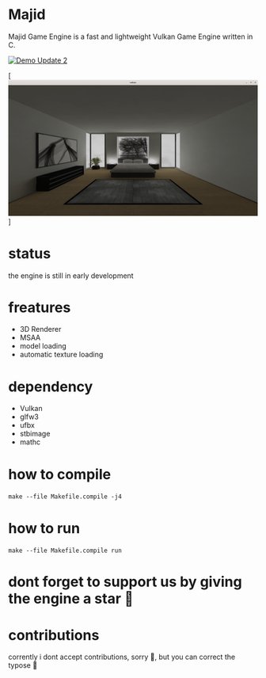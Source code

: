 # Majid
Majid Game Engine is a fast and lightweight Vulkan Game Engine written in C.

[![Demo Update 2](https://img.youtube.com/vi/YgQXpDqTKHc/maxresdefault.jpg)](https://www.youtube.com/watch?v=YgQXpDqTKHc) 

[![texture per mesh sample](https://github.com/MajidAbdelilah/Majid/blob/master/img/beed_room.png)]

# status
the engine is still in early development

# freatures

  * 3D Renderer
  * MSAA
  * model loading
  * automatic texture loading
# dependency
  * Vulkan
  * glfw3
  * ufbx
  * stbimage
  * mathc
  
# how to compile
  ``` make --file Makefile.compile -j4 ```
  
# how to run
  ``` make --file Makefile.compile run ```
  

# dont forget to support us by giving the engine a star 🤗️
  
# contributions
  corrently i dont accept contributions, sorry 🥲️, but you can correct the typose 🤫️
